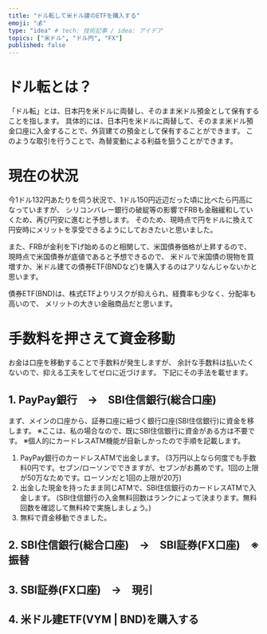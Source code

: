 ```yaml
---
title: "ドル転して米ドル建のETFを購入する"
emoji: "💰"
type: "idea" # tech: 技術記事 / idea: アイデア
topics: ["米ドル", "ドル円", "FX"]
published: false
---
```


# ドル転とは？
「ドル転」とは、日本円を米ドルに両替し、そのまま米ドル預金として保有することを指します。
具体的には、日本円を米ドルに両替して、そのまま米ドル預金口座に入金することで、外貨建ての預金として保有することができます。
このような取引を行うことで、為替変動による利益を狙うことができます。

# 現在の状況
今1ドル132円あたりを伺う状況で、1ドル150円近辺だった頃に比べたら円高になっていますが、
シリコンバレー銀行の破綻等の影響でFRBも金融緩和していくため、再び円安に進むと予想します。
そのため、現時点で円をドルに換えて円安時にメリットを享受できるようにしておきたいと思いました。

また、FRBが金利を下げ始めるのと相関して、米国債券価格が上昇するので、
現時点で米国債券が底値であると予想できるので、
米ドルで米国債の現物を買増すか、米ドル建ての債券ETF(BNDなど)を購入するのはアリなんじゃないかと思います。

債券ETF(BND)は、株式ETFよりリスクが抑えられ、経費率も少なく、分配率も高いので、
メリットの大きい金融商品だと思います。

# 手数料を押さえて資金移動
お金は口座を移動することで手数料が発生しますが、
余計な手数料は払いたくないので、抑える工夫をしてゼロに近づけます。
下記にその手法を載せます。

## 1. PayPay銀行　→　SBI住信銀行(総合口座)
まず、メインの口座から、証券口座に紐づく銀行口座(SBI住信銀行)に資金を移します。
※ここは、私の場合なので、既にSBI住信銀行に資金がある方は不要です。
※個人的にカードレスATM機能が目新しかったので手順を記載します。
1. PayPay銀行のカードレスATMで出金します。
  (3万円以上なら何度でも手数料0円です。セブン/ローソンでできますが、セブンがお薦めです。1回の上限が50万なためです。ローソンだと1回の上限が20万)
2. 出金した現金を持ったまま同じATMで、SBI住信銀行のカードレスATMで入金します。
  (SBI住信銀行の入金無料回数はランクによって決まります。無料回数を確認して無料枠で実施しましょう。)
3. 無料で資金移動できました。

## 2. SBI住信銀行(総合口座)　→　SBI証券(FX口座)　※振替
## 3. SBI証券(FX口座)　→　現引
## 4. 米ドル建ETF(VYM | BND)を購入する
